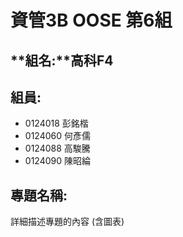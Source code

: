 # **資管3B OOSE 第6組** #
## **組名:**高科F4  ##
## **組員:** ##
- 0124018 彭銘楷
- 0124060 何彥儒
- 0124088 高駿騰
- 0124090 陳昭綸
## **專題名稱:** ##
詳細描述專題的內容 (含圖表)
		
